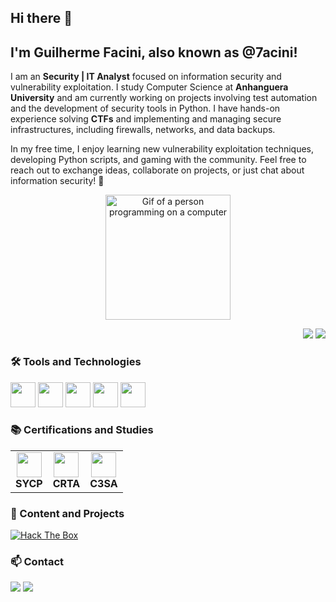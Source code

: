 ## Hi there 👋

<!--
**7acini/7acini** is a ✨ _special_ ✨ repository because its `README.md` (this file) appears on your GitHub profile.

Here are some ideas to get you started:

- 🔭 I’m currently working on ...
- 🌱 I’m currently learning ...
- 👯 I’m looking to collaborate on ...
- 🤔 I’m looking for help with ...
- 💬 Ask me about ...
- 📫 How to reach me: ...
- 😄 Pronouns: ...
- ⚡ Fun fact: ...
-->
## I'm Guilherme Facini, also known as @7acini!

<p align="right">
<tr><td valign="top" width="50%">

I am an **Security | IT Analyst** focused on information security and vulnerability exploitation. I study Computer Science at **Anhanguera University** and am currently working on projects involving test automation and the development of security tools in Python. I have hands-on experience solving **CTFs** and implementing and managing secure infrastructures, including firewalls, networks, and data backups.

In my free time, I enjoy learning new vulnerability exploitation techniques, developing Python scripts, and gaming with the community. Feel free to reach out to exchange ideas, collaborate on projects, or just chat about information security! 🚀

<div align="center"> 
  <img src="https://media.tenor.com/dHk-LfzHrtwAAAAi/linux-computer.gif" alt="Gif of a person programming on a computer" width="200">
</div>

</td></tr>
</p>

<p align="right">
<img src="https://views.whatilearened.today/views/github/7acini/views.svg"> <a href="https://github.com/7acini"><img src="https://img.shields.io/github/followers/7acini?color=%234CC61E&label=GitHub%20Followers%20%3A"/></a>
</p>

### 🛠️ Tools and Technologies

<img src="https://cdn.jsdelivr.net/gh/devicons/devicon/icons/linux/linux-original.svg" width="40" height="40"/> <img src="https://cdn.jsdelivr.net/gh/devicons/devicon/icons/bash/bash-original.svg" width="40" height="40"/> <img src="https://cdn.jsdelivr.net/gh/devicons/devicon/icons/powershell/powershell-plain.svg" width="40" height="40"/> <img src="https://cdn.jsdelivr.net/gh/devicons/devicon/icons/php/php-original.svg" width="40" height="40"/> <img src="https://cdn.jsdelivr.net/gh/devicons/devicon/icons/docker/docker-original.svg" width="40" height="40"/> 

### 📚 Certifications and Studies

<table>
  <tr>
    <td align="center">
        <img src="https://cdn.ead.guru/74/media/public/websites/sites-solyd/solyd_one_sycp_logo.webp" width="40" height="40"/><br>
        <b>SYCP</b>
    </td>
    <td align="center">
        <img src="https://cyberwarfare.live/wp-content/uploads/2023/05/CRTA-1024x1024.png" width="40" height="40"/><br>
        <b>CRTA</b>
    </td>
    <td align="center">
        <img src="https://cyberwarfare.live/wp-content/uploads/2023/04/C3SA-01-1-1.png" width="40" height="40"/><br>
        <b>C3SA</b>
    </td>
  </tr>
</table>

### 🎥 Content and Projects

<a href="https://app.hackthebox.com/profile/2102425" target="_blank">
  <img src="https://www.hackthebox.com/badge/image/2102425" alt="Hack The Box"/>
</a>

### 📫 Contact

<div> 
  <a href="https://linkedin.com/in/guilherme-facini" target="_blank"><img src="https://img.shields.io/badge/-LinkedIn-%230077B5?style=for-the-badge&logo=linkedin&logoColor=white" target="_blank"></a> 
  <a href="mailto:7acini@gmail.com"><img src="https://img.shields.io/badge/-Gmail-%23333?style=for-the-badge&logo=gmail&logoColor=white" target="_blank"></a>
</div>
